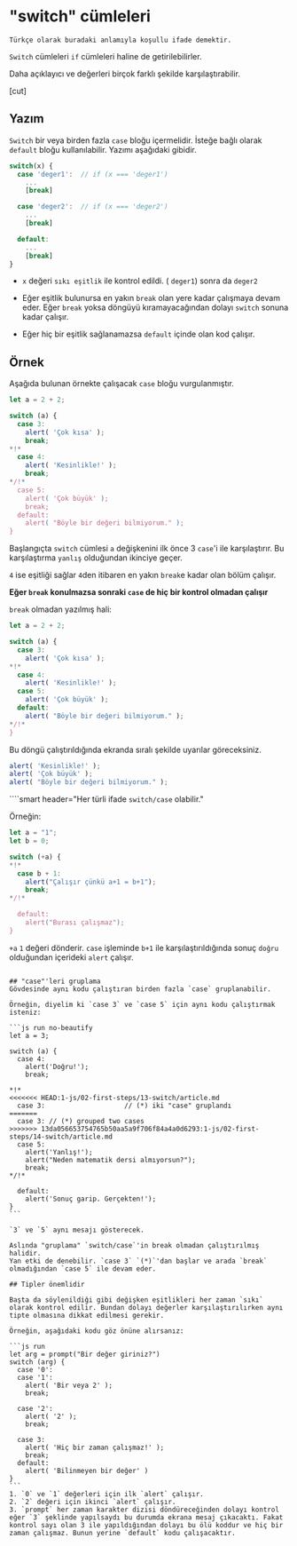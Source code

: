# "switch" cümleleri

```
Türkçe olarak buradaki anlamıyla koşullu ifade demektir.  
```


`Switch` cümleleri `if` cümleleri haline de getirilebilirler.

Daha açıklayıcı ve değerleri birçok farklı şekilde karşılaştırabilir.

[cut]

## Yazım

`Switch` bir veya birden fazla `case` bloğu içermelidir. İsteğe bağlı olarak `default` bloğu kullanılabilir. Yazımı aşağıdaki gibidir.

```js no-beautify
switch(x) {
  case 'deger1':  // if (x === 'deger1')
    ...
    [break]

  case 'deger2':  // if (x === 'deger2')
    ...
    [break]

  default:
    ...
    [break]
}
```
- `x` değeri `sıkı eşitlik` ile kontrol edildi. ( `deger1`) sonra da `deger2`

- Eğer eşitlik bulunursa en yakın `break` olan yere kadar çalışmaya devam eder. Eğer `break` yoksa döngüyü kıramayacağından dolayı `switch` sonuna kadar çalışır.

- Eğer hiç bir eşitlik sağlanamazsa `default` içinde olan kod çalışır.

## Örnek
Aşağıda bulunan örnekte çalışacak `case` bloğu vurgulanmıştır.
```js run
let a = 2 + 2;

switch (a) {
  case 3:
    alert( 'Çok kısa' );
    break;
*!*
  case 4:
    alert( 'Kesinlikle!' );
    break;
*/!*
  case 5:
    alert( 'Çok büyük' );
    break;
  default:
    alert( "Böyle bir değeri bilmiyorum." );
}
```
Başlangıçta `switch` cümlesi `a` değişkenini ilk önce 3 `case`'i ile karşılaştırır. Bu karşılaştırma `yanlış` olduğundan ikinciye geçer.

`4` ise eşitliği sağlar `4`den itibaren en yakın `break`e kadar olan bölüm çalışır.

**Eğer `break` konulmazsa sonraki `case` de hiç bir kontrol olmadan çalışır**

`break` olmadan yazılmış hali:

```js run
let a = 2 + 2;

switch (a) {
  case 3:
    alert( 'Çok kısa' );
*!*
  case 4:
    alert( 'Kesinlikle!' );
  case 5:
    alert( 'Çok büyük' );
  default:
    alert( "Böyle bir değeri bilmiyorum." );
*/!*
}
```
Bu döngü çalıştırıldığında ekranda sıralı şekilde uyarılar göreceksiniz. 

```js
alert( 'Kesinlikle!' );
alert( 'Çok büyük' );
alert( "Böyle bir değeri bilmiyorum." );
```

````smart header="Her türli ifade `switch/case` olabilir."

Örneğin:

```js run
let a = "1";
let b = 0;

switch (+a) {
*!*
  case b + 1:
    alert("Çalışır çünkü a+1 = b+1");
    break;
*/!*

  default:
    alert("Burası çalışmaz");
}
```
`+a` `1` değeri dönderir. `case` işleminde `b+1` ile karşılaştırıldığında sonuç `doğru` olduğundan içerideki `alert` çalışır.
````

## "case"'leri gruplama
Gövdesinde aynı kodu çalıştıran birden fazla `case` gruplanabilir.

Örneğin, diyelim ki `case 3` ve `case 5` için aynı kodu çalıştırmak isteniz:

```js run no-beautify
let a = 3;

switch (a) {
  case 4:
    alert('Doğru!');
    break;

*!*
<<<<<<< HEAD:1-js/02-first-steps/13-switch/article.md
  case 3:                    // (*) iki "case" gruplandı
=======
  case 3: // (*) grouped two cases
>>>>>>> 13da056653754765b50aa5a9f706f84a4a0d6293:1-js/02-first-steps/14-switch/article.md
  case 5:
    alert('Yanlış!');
    alert("Neden matematik dersi almıyorsun?");
    break;
*/!*

  default:
    alert('Sonuç garip. Gerçekten!');
}
```

`3` ve `5` aynı mesajı gösterecek.

Aslında "gruplama" `switch/case`'in break olmadan çalıştırılmış halidir. 
Yan etki de denebilir. `case 3` `(*)`'dan başlar ve arada `break` olmadığından `case 5` ile devam eder.

## Tipler önemlidir

Başta da söylenildiği gibi değişken eşitlikleri her zaman `sıkı` olarak kontrol edilir. Bundan dolayı değerler karşılaştırılırken aynı tipte olmasına dikkat edilmesi gerekir.

Örneğin, aşağıdaki kodu göz önüne alırsanız:

```js run
let arg = prompt("Bir değer giriniz?")
switch (arg) {
  case '0':
  case '1':
    alert( 'Bir veya 2' );
    break;

  case '2':
    alert( '2' );
    break;

  case 3:
    alert( 'Hiç bir zaman çalışmaz!' );
    break;
  default:
    alert( 'Bilinmeyen bir değer' )
}
```
1. `0` ve `1` değerleri için ilk `alert` çalışır.
2. `2` değeri için ikinci `alert` çalışır.
3. `prompt` her zaman karakter dizisi döndüreceğinden dolayı kontrol eğer `3` şeklinde yapılsaydı bu durumda ekrana mesaj çıkacaktı. Fakat kontrol sayı olan 3 ile yapıldığından dolayı bu ölü koddur ve hiç bir zaman çalışmaz. Bunun yerine `default` kodu çalışacaktır.
